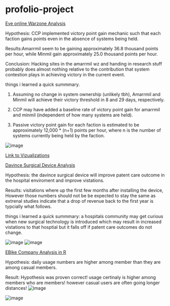 # profolio-project

[Eve online Warzone Analysis](https://www.reddit.com/r/Eve/comments/y6aobj/an_assault_on_algebra_an_analysis_of_the/)

Hypothesis: CCP implemented victory point gain mechanic such that each faction gains points even in the absence of systems being held.

Results:Amarrmil seem to be gaining approximately 36.8 thousand points per hour, while Minmil gain approximately 25.0 thousand points per hour.

Conclusion:
Hacking sites in the amarrmil wz and handing in research stuff probably does almost nothing relative to the contribution that system contestion plays in achieving victory in the current event.


things i learned a quick summmary.
1. Assuming no change in system ownership (unlikely tbh), Amarrmil and Minmil will achieve their victory threshold in 8 and 29 days, respectively.

2. CCP may have added a baseline rate of victory point gain for amarrmil and minmil (independent of how many systems are held).

3. Passive victory point gain for each faction is estimated to be approximately 12,000 * (n+1) points per hour, where n is the number of systems currently being held by the faction.


![image](https://user-images.githubusercontent.com/30744769/217324202-98761ab1-aa10-4419-a90a-7ddc8845f4f8.png)



[Link to Vizualizations](https://public.tableau.com/app/profile/vcumbo)

[Davince Surgical Device Analysis](https://docs.google.com/spreadsheets/d/18idxTHqrcXpSKpOtMjwggpKKy2MqbKw2/edit?usp=sharing&ouid=103416153781129465349&rtpof=true&sd=true)

Hypothesis: the davince surgical device will improve patent care outcome in the hospital enviroment and improve vistations.

Results: visitations where up the first few months after installing the device, However those numbers should not be be expected to stay the same as extrenal studies indicate that a drop of revenue back to the first year is typcially what follows. 

things i learned a quick summmary: a hospitals community may get curious when new surgical technology is introduced which may result in increased vistations to that hosptial but it falls off if patent care outcomes do not change. 

![image](https://user-images.githubusercontent.com/30744769/217328899-e07e9a08-d881-4763-b071-e9ac37660606.png)
![image](https://user-images.githubusercontent.com/30744769/217328709-644d1b4f-38b6-40d2-a461-777b9ed0726a.png)




[EBike Company Analysis in R](https://rpubs.com/geometry0401/977689)


Hypothesis: daily usage numbers are higher among member than they are among casual members.

Result: Hypothesis was proven correct! usage certinaly is higher among members who are members! however casual users are often going longer distances!
![image](https://user-images.githubusercontent.com/30744769/217328030-797a1a2b-2746-4f45-b814-8a9ec5124ff4.png)

![image](https://user-images.githubusercontent.com/30744769/217328099-46b3188b-a388-4cc8-bb0e-613042b37f3e.png)

